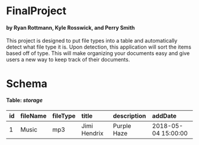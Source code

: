 # FinalProject
#### by Ryan Rottmann, Kyle Rosswick, and Perry Smith


This project is designed to put file types into a table and automatically detect what file type it is.  Upon detection, this application will sort the items based off of type. This will make organizing your documents easy and give users a new way to keep track of their documents.

# Schema

#### Table: ***storage***

|id|fileName|fileType|title|description|addDate|
|:-|:-------|:-------|:----|:----------|:------|
|1|Music|mp3|Jimi Hendrix|Purple Haze|2018-05-04 15:00:00|
